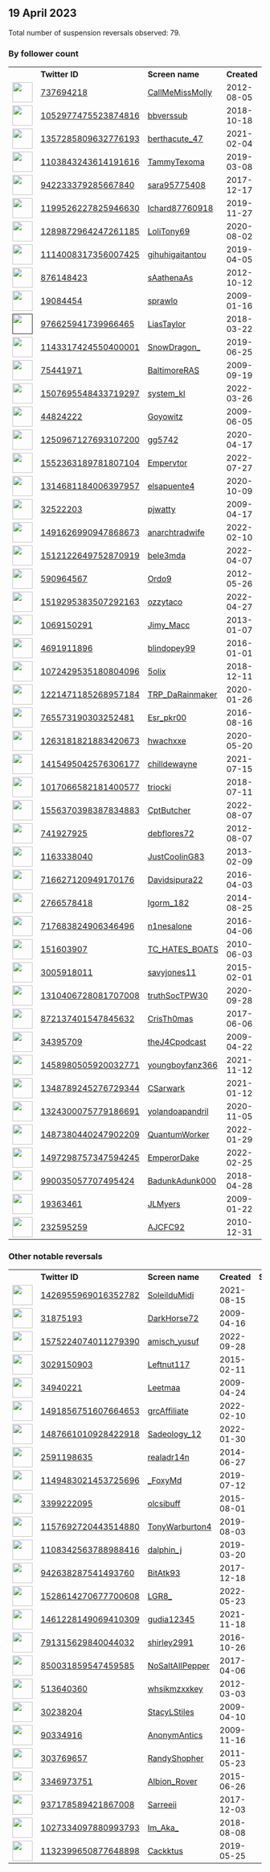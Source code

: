 
## 19 April 2023
Total number of suspension reversals observed: 79.

### By follower count
<table><tr><th></th><th align="left">Twitter ID</th><th align="left">Screen name</th>
<th align="left">Created</th><th align="left">Status</th><th align="left">Suspended</th><th align="left">Followers</th>
<tr><td><a href="https://pbs.twimg.com/profile_images/1646998482396524544/44qt97IU_normal.jpg"><img src="https://pbs.twimg.com/profile_images/1646998482396524544/44qt97IU_normal.jpg" width="40px" height="40px" align="center"/></a></td><td><a href="https://twitter.com/intent/user?user_id=737694218">737694218</a></td><td><a href="https://twitter.com/CallMeMissMolly">CallMeMissMolly</a></td><td>2012-08-05</td><td align="center"></td><td>2022-08-05</td><td>242357</td></tr>
<tr><td><a href="https://abs.twimg.com/sticky/default_profile_images/default_profile_normal.png"><img src="https://abs.twimg.com/sticky/default_profile_images/default_profile_normal.png" width="40px" height="40px" align="center"/></a></td><td><a href="https://twitter.com/intent/user?user_id=1052977475523874816">1052977475523874816</a></td><td><a href="https://twitter.com/bbverssub">bbverssub</a></td><td>2018-10-18</td><td align="center"></td><td>2022-08-25</td><td>5523</td></tr>
<tr><td><a href="https://pbs.twimg.com/profile_images/1585682308782333954/symjqkje_normal.jpg"><img src="https://pbs.twimg.com/profile_images/1585682308782333954/symjqkje_normal.jpg" width="40px" height="40px" align="center"/></a></td><td><a href="https://twitter.com/intent/user?user_id=1357285809632776193">1357285809632776193</a></td><td><a href="https://twitter.com/berthacute_47">berthacute_47</a></td><td>2021-02-04</td><td align="center"></td><td>2023-03-10</td><td>4381</td></tr>
<tr><td><a href="https://pbs.twimg.com/profile_images/1349487598436311041/29prPIIe_normal.jpg"><img src="https://pbs.twimg.com/profile_images/1349487598436311041/29prPIIe_normal.jpg" width="40px" height="40px" align="center"/></a></td><td><a href="https://twitter.com/intent/user?user_id=1103843243614191616">1103843243614191616</a></td><td><a href="https://twitter.com/TammyTexoma">TammyTexoma</a></td><td>2019-03-08</td><td align="center"></td><td></td><td>4050</td></tr>
<tr><td><a href="https://pbs.twimg.com/profile_images/1644435191853641731/SatlhFkK_normal.jpg"><img src="https://pbs.twimg.com/profile_images/1644435191853641731/SatlhFkK_normal.jpg" width="40px" height="40px" align="center"/></a></td><td><a href="https://twitter.com/intent/user?user_id=942233379285667840">942233379285667840</a></td><td><a href="https://twitter.com/sara95775408">sara95775408</a></td><td>2017-12-17</td><td align="center"></td><td>2022-10-30</td><td>3579</td></tr>
<tr><td><a href="https://pbs.twimg.com/profile_images/1222349310165020673/1I9WbwH5_normal.jpg"><img src="https://pbs.twimg.com/profile_images/1222349310165020673/1I9WbwH5_normal.jpg" width="40px" height="40px" align="center"/></a></td><td><a href="https://twitter.com/intent/user?user_id=1199526227825946630">1199526227825946630</a></td><td><a href="https://twitter.com/Ichard87760918">Ichard87760918</a></td><td>2019-11-27</td><td align="center"></td><td>2022-11-23</td><td>1107</td></tr>
<tr><td><a href="https://pbs.twimg.com/profile_images/1642679495000727553/X5Q8KNTc_normal.jpg"><img src="https://pbs.twimg.com/profile_images/1642679495000727553/X5Q8KNTc_normal.jpg" width="40px" height="40px" align="center"/></a></td><td><a href="https://twitter.com/intent/user?user_id=1289872964247261185">1289872964247261185</a></td><td><a href="https://twitter.com/LoliTony69">LoliTony69</a></td><td>2020-08-02</td><td align="center"></td><td>2023-04-07</td><td>987</td></tr>
<tr><td><a href="https://pbs.twimg.com/profile_images/1614424078810742785/Jv0dm1wc_normal.jpg"><img src="https://pbs.twimg.com/profile_images/1614424078810742785/Jv0dm1wc_normal.jpg" width="40px" height="40px" align="center"/></a></td><td><a href="https://twitter.com/intent/user?user_id=1114008317356007425">1114008317356007425</a></td><td><a href="https://twitter.com/gihuhigaitantou">gihuhigaitantou</a></td><td>2019-04-05</td><td align="center"></td><td>2023-04-04</td><td>863</td></tr>
<tr><td><a href="https://pbs.twimg.com/profile_images/1148224306960379905/PWXbW2uX_normal.png"><img src="https://pbs.twimg.com/profile_images/1148224306960379905/PWXbW2uX_normal.png" width="40px" height="40px" align="center"/></a></td><td><a href="https://twitter.com/intent/user?user_id=876148423">876148423</a></td><td><a href="https://twitter.com/sAathenaAs">sAathenaAs</a></td><td>2012-10-12</td><td align="center"></td><td>2022-04-07</td><td>731</td></tr>
<tr><td><a href="https://pbs.twimg.com/profile_images/1183896087125463040/zU-7sUMT_normal.jpg"><img src="https://pbs.twimg.com/profile_images/1183896087125463040/zU-7sUMT_normal.jpg" width="40px" height="40px" align="center"/></a></td><td><a href="https://twitter.com/intent/user?user_id=19084454">19084454</a></td><td><a href="https://twitter.com/sprawlo">sprawlo</a></td><td>2009-01-16</td><td align="center"></td><td></td><td>697</td></tr>
<tr><td><a href=""><img src="" width="40px" height="40px" align="center"/></a></td><td><a href="https://twitter.com/intent/user?user_id=976625941739966465">976625941739966465</a></td><td><a href="https://twitter.com/LiasTaylor">LiasTaylor</a></td><td>2018-03-22</td><td align="center"></td><td>2022-08-23</td><td>692</td></tr>
<tr><td><a href="https://pbs.twimg.com/profile_images/1284617630507307010/RFZNSZEB_normal.jpg"><img src="https://pbs.twimg.com/profile_images/1284617630507307010/RFZNSZEB_normal.jpg" width="40px" height="40px" align="center"/></a></td><td><a href="https://twitter.com/intent/user?user_id=1143317424550400001">1143317424550400001</a></td><td><a href="https://twitter.com/SnowDragon_">SnowDragon_</a></td><td>2019-06-25</td><td align="center"></td><td></td><td>582</td></tr>
<tr><td><a href="https://pbs.twimg.com/profile_images/1575801685980725253/ZdNCRS4N_normal.jpg"><img src="https://pbs.twimg.com/profile_images/1575801685980725253/ZdNCRS4N_normal.jpg" width="40px" height="40px" align="center"/></a></td><td><a href="https://twitter.com/intent/user?user_id=75441971">75441971</a></td><td><a href="https://twitter.com/BaltimoreRAS">BaltimoreRAS</a></td><td>2009-09-19</td><td align="center"></td><td>2022-10-05</td><td>453</td></tr>
<tr><td><a href="https://pbs.twimg.com/profile_images/1525835873941479424/z7UdOO9k_normal.jpg"><img src="https://pbs.twimg.com/profile_images/1525835873941479424/z7UdOO9k_normal.jpg" width="40px" height="40px" align="center"/></a></td><td><a href="https://twitter.com/intent/user?user_id=1507695548433719297">1507695548433719297</a></td><td><a href="https://twitter.com/system_kl">system_kl</a></td><td>2022-03-26</td><td align="center"></td><td>2022-09-11</td><td>434</td></tr>
<tr><td><a href="https://pbs.twimg.com/profile_images/1648413665710751744/n2aTlE0b_normal.jpg"><img src="https://pbs.twimg.com/profile_images/1648413665710751744/n2aTlE0b_normal.jpg" width="40px" height="40px" align="center"/></a></td><td><a href="https://twitter.com/intent/user?user_id=44824222">44824222</a></td><td><a href="https://twitter.com/Goyowitz">Goyowitz</a></td><td>2009-06-05</td><td align="center"></td><td></td><td>406</td></tr>
<tr><td><a href="https://pbs.twimg.com/profile_images/1646336191967404032/bEIEDa_R_normal.jpg"><img src="https://pbs.twimg.com/profile_images/1646336191967404032/bEIEDa_R_normal.jpg" width="40px" height="40px" align="center"/></a></td><td><a href="https://twitter.com/intent/user?user_id=1250967127693107200">1250967127693107200</a></td><td><a href="https://twitter.com/gg5742">gg5742</a></td><td>2020-04-17</td><td align="center"></td><td>2022-09-02</td><td>385</td></tr>
<tr><td><a href="https://pbs.twimg.com/profile_images/1571734468112654336/Ye6I0aDE_normal.jpg"><img src="https://pbs.twimg.com/profile_images/1571734468112654336/Ye6I0aDE_normal.jpg" width="40px" height="40px" align="center"/></a></td><td><a href="https://twitter.com/intent/user?user_id=1552363189781807104">1552363189781807104</a></td><td><a href="https://twitter.com/Empervtor">Empervtor</a></td><td>2022-07-27</td><td align="center"></td><td>2022-09-23</td><td>382</td></tr>
<tr><td><a href="https://pbs.twimg.com/profile_images/1410514230411988997/J3Iatzly_normal.jpg"><img src="https://pbs.twimg.com/profile_images/1410514230411988997/J3Iatzly_normal.jpg" width="40px" height="40px" align="center"/></a></td><td><a href="https://twitter.com/intent/user?user_id=1314681184006397957">1314681184006397957</a></td><td><a href="https://twitter.com/elsapuente4">elsapuente4</a></td><td>2020-10-09</td><td align="center">🔒</td><td>2022-08-20</td><td>371</td></tr>
<tr><td><a href="https://pbs.twimg.com/profile_images/2506024592/huiocw98v9bw1l66d2s1_normal.jpeg"><img src="https://pbs.twimg.com/profile_images/2506024592/huiocw98v9bw1l66d2s1_normal.jpeg" width="40px" height="40px" align="center"/></a></td><td><a href="https://twitter.com/intent/user?user_id=32522203">32522203</a></td><td><a href="https://twitter.com/pjwatty">pjwatty</a></td><td>2009-04-17</td><td align="center">🔒</td><td>2023-02-28</td><td>357</td></tr>
<tr><td><a href="https://pbs.twimg.com/profile_images/1642238816064000000/qQEP4KV-_normal.jpg"><img src="https://pbs.twimg.com/profile_images/1642238816064000000/qQEP4KV-_normal.jpg" width="40px" height="40px" align="center"/></a></td><td><a href="https://twitter.com/intent/user?user_id=1491626990947868673">1491626990947868673</a></td><td><a href="https://twitter.com/anarchtradwife">anarchtradwife</a></td><td>2022-02-10</td><td align="center"></td><td>2023-01-05</td><td>320</td></tr>
<tr><td><a href="https://pbs.twimg.com/profile_images/1512122746658037769/7ZsZozaa_normal.jpg"><img src="https://pbs.twimg.com/profile_images/1512122746658037769/7ZsZozaa_normal.jpg" width="40px" height="40px" align="center"/></a></td><td><a href="https://twitter.com/intent/user?user_id=1512122649752870919">1512122649752870919</a></td><td><a href="https://twitter.com/bele3mda">bele3mda</a></td><td>2022-04-07</td><td align="center"></td><td>2022-09-17</td><td>277</td></tr>
<tr><td><a href="https://pbs.twimg.com/profile_images/1396108770816757761/erOUbSzk_normal.jpg"><img src="https://pbs.twimg.com/profile_images/1396108770816757761/erOUbSzk_normal.jpg" width="40px" height="40px" align="center"/></a></td><td><a href="https://twitter.com/intent/user?user_id=590964567">590964567</a></td><td><a href="https://twitter.com/Ordo9">Ordo9</a></td><td>2012-05-26</td><td align="center"></td><td></td><td>267</td></tr>
<tr><td><a href="https://pbs.twimg.com/profile_images/1542990386825756675/7fvDc-IZ_normal.jpg"><img src="https://pbs.twimg.com/profile_images/1542990386825756675/7fvDc-IZ_normal.jpg" width="40px" height="40px" align="center"/></a></td><td><a href="https://twitter.com/intent/user?user_id=1519295383507292163">1519295383507292163</a></td><td><a href="https://twitter.com/ozzytaco">ozzytaco</a></td><td>2022-04-27</td><td align="center"></td><td>2022-08-22</td><td>247</td></tr>
<tr><td><a href="https://pbs.twimg.com/profile_images/1480619901228404749/UGlaDcAu_normal.jpg"><img src="https://pbs.twimg.com/profile_images/1480619901228404749/UGlaDcAu_normal.jpg" width="40px" height="40px" align="center"/></a></td><td><a href="https://twitter.com/intent/user?user_id=1069150291">1069150291</a></td><td><a href="https://twitter.com/Jimy_Macc">Jimy_Macc</a></td><td>2013-01-07</td><td align="center"></td><td>2022-08-20</td><td>240</td></tr>
<tr><td><a href="https://pbs.twimg.com/profile_images/1113557091355189250/T1MkqCS2_normal.jpg"><img src="https://pbs.twimg.com/profile_images/1113557091355189250/T1MkqCS2_normal.jpg" width="40px" height="40px" align="center"/></a></td><td><a href="https://twitter.com/intent/user?user_id=4691911896">4691911896</a></td><td><a href="https://twitter.com/blindopey99">blindopey99</a></td><td>2016-01-01</td><td align="center"></td><td></td><td>232</td></tr>
<tr><td><a href="https://pbs.twimg.com/profile_images/1645083241966075906/bBDeu2dQ_normal.jpg"><img src="https://pbs.twimg.com/profile_images/1645083241966075906/bBDeu2dQ_normal.jpg" width="40px" height="40px" align="center"/></a></td><td><a href="https://twitter.com/intent/user?user_id=1072429535180804096">1072429535180804096</a></td><td><a href="https://twitter.com/5olix">5olix</a></td><td>2018-12-11</td><td align="center"></td><td>2023-02-24</td><td>215</td></tr>
<tr><td><a href="https://pbs.twimg.com/profile_images/1641552059530113024/S3L5c_zj_normal.jpg"><img src="https://pbs.twimg.com/profile_images/1641552059530113024/S3L5c_zj_normal.jpg" width="40px" height="40px" align="center"/></a></td><td><a href="https://twitter.com/intent/user?user_id=1221471185268957184">1221471185268957184</a></td><td><a href="https://twitter.com/TRP_DaRainmaker">TRP_DaRainmaker</a></td><td>2020-01-26</td><td align="center"></td><td>2022-04-07</td><td>205</td></tr>
<tr><td><a href="https://pbs.twimg.com/profile_images/1470450038736359425/vMIiP9gv_normal.jpg"><img src="https://pbs.twimg.com/profile_images/1470450038736359425/vMIiP9gv_normal.jpg" width="40px" height="40px" align="center"/></a></td><td><a href="https://twitter.com/intent/user?user_id=765573190303252481">765573190303252481</a></td><td><a href="https://twitter.com/Esr_pkr00">Esr_pkr00</a></td><td>2016-08-16</td><td align="center"></td><td>2023-03-29</td><td>200</td></tr>
<tr><td><a href="https://pbs.twimg.com/profile_images/1647230890622300160/u7QWkb9E_normal.jpg"><img src="https://pbs.twimg.com/profile_images/1647230890622300160/u7QWkb9E_normal.jpg" width="40px" height="40px" align="center"/></a></td><td><a href="https://twitter.com/intent/user?user_id=1263181821883420673">1263181821883420673</a></td><td><a href="https://twitter.com/hwachxxe">hwachxxe</a></td><td>2020-05-20</td><td align="center"></td><td>2023-03-31</td><td>184</td></tr>
<tr><td><a href="https://pbs.twimg.com/profile_images/1647576311680978947/j6Jt2vNc_normal.jpg"><img src="https://pbs.twimg.com/profile_images/1647576311680978947/j6Jt2vNc_normal.jpg" width="40px" height="40px" align="center"/></a></td><td><a href="https://twitter.com/intent/user?user_id=1415495042576306177">1415495042576306177</a></td><td><a href="https://twitter.com/chilldewayne">chilldewayne</a></td><td>2021-07-15</td><td align="center">🔒</td><td>2022-10-13</td><td>181</td></tr>
<tr><td><a href="https://pbs.twimg.com/profile_images/1647273957832245255/SK3Vs7VR_normal.jpg"><img src="https://pbs.twimg.com/profile_images/1647273957832245255/SK3Vs7VR_normal.jpg" width="40px" height="40px" align="center"/></a></td><td><a href="https://twitter.com/intent/user?user_id=1017066582181400577">1017066582181400577</a></td><td><a href="https://twitter.com/triocki">triocki</a></td><td>2018-07-11</td><td align="center">🔒</td><td>2023-04-07</td><td>176</td></tr>
<tr><td><a href="https://pbs.twimg.com/profile_images/1647333176124100608/px2mp3RF_normal.jpg"><img src="https://pbs.twimg.com/profile_images/1647333176124100608/px2mp3RF_normal.jpg" width="40px" height="40px" align="center"/></a></td><td><a href="https://twitter.com/intent/user?user_id=1556370398387834883">1556370398387834883</a></td><td><a href="https://twitter.com/CptButcher">CptButcher</a></td><td>2022-08-07</td><td align="center"></td><td>2023-04-07</td><td>169</td></tr>
<tr><td><a href="https://pbs.twimg.com/profile_images/1626243624492236800/esegW8pq_normal.png"><img src="https://pbs.twimg.com/profile_images/1626243624492236800/esegW8pq_normal.png" width="40px" height="40px" align="center"/></a></td><td><a href="https://twitter.com/intent/user?user_id=741927925">741927925</a></td><td><a href="https://twitter.com/debflores72">debflores72</a></td><td>2012-08-07</td><td align="center"></td><td>2023-04-12</td><td>155</td></tr>
<tr><td><a href="https://pbs.twimg.com/profile_images/1648360099444826117/y-ymvwmi_normal.jpg"><img src="https://pbs.twimg.com/profile_images/1648360099444826117/y-ymvwmi_normal.jpg" width="40px" height="40px" align="center"/></a></td><td><a href="https://twitter.com/intent/user?user_id=1163338040">1163338040</a></td><td><a href="https://twitter.com/JustCoolinG83">JustCoolinG83</a></td><td>2013-02-09</td><td align="center"></td><td>2022-09-06</td><td>150</td></tr>
<tr><td><a href="https://pbs.twimg.com/profile_images/1016978964617793536/afEcgPRX_normal.jpg"><img src="https://pbs.twimg.com/profile_images/1016978964617793536/afEcgPRX_normal.jpg" width="40px" height="40px" align="center"/></a></td><td><a href="https://twitter.com/intent/user?user_id=716627120949170176">716627120949170176</a></td><td><a href="https://twitter.com/Davidsipura22">Davidsipura22</a></td><td>2016-04-03</td><td align="center"></td><td>2022-12-13</td><td>130</td></tr>
<tr><td><a href="https://pbs.twimg.com/profile_images/1647278750306803713/o2XJlhJ-_normal.jpg"><img src="https://pbs.twimg.com/profile_images/1647278750306803713/o2XJlhJ-_normal.jpg" width="40px" height="40px" align="center"/></a></td><td><a href="https://twitter.com/intent/user?user_id=2766578418">2766578418</a></td><td><a href="https://twitter.com/Igorm_182">Igorm_182</a></td><td>2014-08-25</td><td align="center"></td><td>2023-04-06</td><td>129</td></tr>
<tr><td><a href="https://pbs.twimg.com/profile_images/1648201815924654082/6W9wedSF_normal.jpg"><img src="https://pbs.twimg.com/profile_images/1648201815924654082/6W9wedSF_normal.jpg" width="40px" height="40px" align="center"/></a></td><td><a href="https://twitter.com/intent/user?user_id=717683824906346496">717683824906346496</a></td><td><a href="https://twitter.com/n1nesalone">n1nesalone</a></td><td>2016-04-06</td><td align="center"></td><td></td><td>128</td></tr>
<tr><td><a href="https://pbs.twimg.com/profile_images/1303022471/Main_Street_Pier_normal.jpg"><img src="https://pbs.twimg.com/profile_images/1303022471/Main_Street_Pier_normal.jpg" width="40px" height="40px" align="center"/></a></td><td><a href="https://twitter.com/intent/user?user_id=151603907">151603907</a></td><td><a href="https://twitter.com/TC_HATES_BOATS">TC_HATES_BOATS</a></td><td>2010-06-03</td><td align="center"></td><td></td><td>114</td></tr>
<tr><td><a href="https://pbs.twimg.com/profile_images/1598195097828749312/BH2au8iy_normal.jpg"><img src="https://pbs.twimg.com/profile_images/1598195097828749312/BH2au8iy_normal.jpg" width="40px" height="40px" align="center"/></a></td><td><a href="https://twitter.com/intent/user?user_id=3005918011">3005918011</a></td><td><a href="https://twitter.com/savyjones11">savyjones11</a></td><td>2015-02-01</td><td align="center"></td><td>2023-03-10</td><td>110</td></tr>
<tr><td><a href="https://pbs.twimg.com/profile_images/1648468855055093765/TidfQZ7R_normal.jpg"><img src="https://pbs.twimg.com/profile_images/1648468855055093765/TidfQZ7R_normal.jpg" width="40px" height="40px" align="center"/></a></td><td><a href="https://twitter.com/intent/user?user_id=1310406728081707008">1310406728081707008</a></td><td><a href="https://twitter.com/truthSocTPW30">truthSocTPW30</a></td><td>2020-09-28</td><td align="center"></td><td></td><td>107</td></tr>
<tr><td><a href="https://pbs.twimg.com/profile_images/872139436624052224/nw1xVh0L_normal.jpg"><img src="https://pbs.twimg.com/profile_images/872139436624052224/nw1xVh0L_normal.jpg" width="40px" height="40px" align="center"/></a></td><td><a href="https://twitter.com/intent/user?user_id=872137401547845632">872137401547845632</a></td><td><a href="https://twitter.com/CrisTh0mas">CrisTh0mas</a></td><td>2017-06-06</td><td align="center"></td><td></td><td>94</td></tr>
<tr><td><a href="https://pbs.twimg.com/profile_images/1347940534317289475/tgfGlotg_normal.jpg"><img src="https://pbs.twimg.com/profile_images/1347940534317289475/tgfGlotg_normal.jpg" width="40px" height="40px" align="center"/></a></td><td><a href="https://twitter.com/intent/user?user_id=34395709">34395709</a></td><td><a href="https://twitter.com/theJ4Cpodcast">theJ4Cpodcast</a></td><td>2009-04-22</td><td align="center"></td><td></td><td>93</td></tr>
<tr><td><a href="https://pbs.twimg.com/profile_images/1573831200568909825/McVjalRJ_normal.jpg"><img src="https://pbs.twimg.com/profile_images/1573831200568909825/McVjalRJ_normal.jpg" width="40px" height="40px" align="center"/></a></td><td><a href="https://twitter.com/intent/user?user_id=1458980505920032771">1458980505920032771</a></td><td><a href="https://twitter.com/youngboyfanz366">youngboyfanz366</a></td><td>2021-11-12</td><td align="center"></td><td>2022-09-28</td><td>87</td></tr>
<tr><td><a href="https://pbs.twimg.com/profile_images/1391448327435132929/pPW7_gas_normal.jpg"><img src="https://pbs.twimg.com/profile_images/1391448327435132929/pPW7_gas_normal.jpg" width="40px" height="40px" align="center"/></a></td><td><a href="https://twitter.com/intent/user?user_id=1348789245276729344">1348789245276729344</a></td><td><a href="https://twitter.com/CSarwark">CSarwark</a></td><td>2021-01-12</td><td align="center"></td><td></td><td>70</td></tr>
<tr><td><a href="https://pbs.twimg.com/profile_images/1383528067180597251/G8l2GAbV_normal.jpg"><img src="https://pbs.twimg.com/profile_images/1383528067180597251/G8l2GAbV_normal.jpg" width="40px" height="40px" align="center"/></a></td><td><a href="https://twitter.com/intent/user?user_id=1324300075779186691">1324300075779186691</a></td><td><a href="https://twitter.com/yolandoapandril">yolandoapandril</a></td><td>2020-11-05</td><td align="center"></td><td>2022-05-04</td><td>69</td></tr>
<tr><td><a href="https://abs.twimg.com/sticky/default_profile_images/default_profile_normal.png"><img src="https://abs.twimg.com/sticky/default_profile_images/default_profile_normal.png" width="40px" height="40px" align="center"/></a></td><td><a href="https://twitter.com/intent/user?user_id=1487380440247902209">1487380440247902209</a></td><td><a href="https://twitter.com/QuantumWorker">QuantumWorker</a></td><td>2022-01-29</td><td align="center"></td><td>2022-05-26</td><td>68</td></tr>
<tr><td><a href="https://pbs.twimg.com/profile_images/1639101747602903041/2VGbsdXo_normal.jpg"><img src="https://pbs.twimg.com/profile_images/1639101747602903041/2VGbsdXo_normal.jpg" width="40px" height="40px" align="center"/></a></td><td><a href="https://twitter.com/intent/user?user_id=1497298757347594245">1497298757347594245</a></td><td><a href="https://twitter.com/EmperorDake">EmperorDake</a></td><td>2022-02-25</td><td align="center"></td><td>2023-01-09</td><td>50</td></tr>
<tr><td><a href="https://pbs.twimg.com/profile_images/1073989319235436549/PGI_WeYO_normal.jpg"><img src="https://pbs.twimg.com/profile_images/1073989319235436549/PGI_WeYO_normal.jpg" width="40px" height="40px" align="center"/></a></td><td><a href="https://twitter.com/intent/user?user_id=990035057707495424">990035057707495424</a></td><td><a href="https://twitter.com/BadunkAdunk000">BadunkAdunk000</a></td><td>2018-04-28</td><td align="center"></td><td></td><td>49</td></tr>
<tr><td><a href="https://pbs.twimg.com/profile_images/711779832263127040/xNCwz3PO_normal.jpg"><img src="https://pbs.twimg.com/profile_images/711779832263127040/xNCwz3PO_normal.jpg" width="40px" height="40px" align="center"/></a></td><td><a href="https://twitter.com/intent/user?user_id=19363461">19363461</a></td><td><a href="https://twitter.com/JLMyers">JLMyers</a></td><td>2009-01-22</td><td align="center"></td><td>2023-03-29</td><td>46</td></tr>
<tr><td><a href="https://pbs.twimg.com/profile_images/1072104009744506880/xFtvQuRQ_normal.jpg"><img src="https://pbs.twimg.com/profile_images/1072104009744506880/xFtvQuRQ_normal.jpg" width="40px" height="40px" align="center"/></a></td><td><a href="https://twitter.com/intent/user?user_id=232595259">232595259</a></td><td><a href="https://twitter.com/AJCFC92">AJCFC92</a></td><td>2010-12-31</td><td align="center"></td><td></td><td>46</td></tr>
</table>

### Other notable reversals
<table><tr><th></th><th align="left">Twitter ID</th><th align="left">Screen name</th>
<th align="left">Created</th><th align="left">Status</th><th align="left">Suspended</th><th align="left">Followers</th>
<tr><td><a href="https://pbs.twimg.com/profile_images/1644379044576903168/-BxYaY5S_normal.jpg"><img src="https://pbs.twimg.com/profile_images/1644379044576903168/-BxYaY5S_normal.jpg" width="40px" height="40px" align="center"/></a></td><td><a href="https://twitter.com/intent/user?user_id=1426955969016352782">1426955969016352782</a></td><td><a href="https://twitter.com/SoleilduMidi">SoleilduMidi</a></td><td>2021-08-15</td><td align="center"></td><td>2023-04-11</td><td>1</td></tr>
<tr><td><a href="https://pbs.twimg.com/profile_images/140831855/08_Arkansas_normal.jpeg"><img src="https://pbs.twimg.com/profile_images/140831855/08_Arkansas_normal.jpeg" width="40px" height="40px" align="center"/></a></td><td><a href="https://twitter.com/intent/user?user_id=31875193">31875193</a></td><td><a href="https://twitter.com/DarkHorse72">DarkHorse72</a></td><td>2009-04-16</td><td align="center"></td><td>2023-03-12</td><td>0</td></tr>
<tr><td><a href="https://pbs.twimg.com/profile_images/1585525752358965249/HFZHI57z_normal.jpg"><img src="https://pbs.twimg.com/profile_images/1585525752358965249/HFZHI57z_normal.jpg" width="40px" height="40px" align="center"/></a></td><td><a href="https://twitter.com/intent/user?user_id=1575224074011279390">1575224074011279390</a></td><td><a href="https://twitter.com/amisch_yusuf">amisch_yusuf</a></td><td>2022-09-28</td><td align="center"></td><td>2023-03-02</td><td>6</td></tr>
<tr><td><a href="https://pbs.twimg.com/profile_images/1525963697369272321/Ggkw6phb_normal.jpg"><img src="https://pbs.twimg.com/profile_images/1525963697369272321/Ggkw6phb_normal.jpg" width="40px" height="40px" align="center"/></a></td><td><a href="https://twitter.com/intent/user?user_id=3029150903">3029150903</a></td><td><a href="https://twitter.com/Leftnut117">Leftnut117</a></td><td>2015-02-11</td><td align="center"></td><td>2023-04-06</td><td>37</td></tr>
<tr><td><a href="https://pbs.twimg.com/profile_images/1644271020067438593/-oAlDn_S_normal.jpg"><img src="https://pbs.twimg.com/profile_images/1644271020067438593/-oAlDn_S_normal.jpg" width="40px" height="40px" align="center"/></a></td><td><a href="https://twitter.com/intent/user?user_id=34940221">34940221</a></td><td><a href="https://twitter.com/Leetmaa">Leetmaa</a></td><td>2009-04-24</td><td align="center"></td><td>2023-03-25</td><td>38</td></tr>
<tr><td><a href="https://pbs.twimg.com/profile_images/1557110075013185537/7HeDkNeV_normal.jpg"><img src="https://pbs.twimg.com/profile_images/1557110075013185537/7HeDkNeV_normal.jpg" width="40px" height="40px" align="center"/></a></td><td><a href="https://twitter.com/intent/user?user_id=1491856751607664653">1491856751607664653</a></td><td><a href="https://twitter.com/grcAffiliate">grcAffiliate</a></td><td>2022-02-10</td><td align="center"></td><td>2022-09-11</td><td>31</td></tr>
<tr><td><a href="https://pbs.twimg.com/profile_images/1636449940586082304/xgfiXjTv_normal.jpg"><img src="https://pbs.twimg.com/profile_images/1636449940586082304/xgfiXjTv_normal.jpg" width="40px" height="40px" align="center"/></a></td><td><a href="https://twitter.com/intent/user?user_id=1487661010928422918">1487661010928422918</a></td><td><a href="https://twitter.com/Sadeology_12">Sadeology_12</a></td><td>2022-01-30</td><td align="center"></td><td>2023-04-07</td><td>11</td></tr>
<tr><td><a href="https://pbs.twimg.com/profile_images/896035033613570049/NdhXVJEN_normal.jpg"><img src="https://pbs.twimg.com/profile_images/896035033613570049/NdhXVJEN_normal.jpg" width="40px" height="40px" align="center"/></a></td><td><a href="https://twitter.com/intent/user?user_id=2591198635">2591198635</a></td><td><a href="https://twitter.com/realadr14n">realadr14n</a></td><td>2014-06-27</td><td align="center"></td><td>2023-03-26</td><td>8</td></tr>
<tr><td><a href="https://pbs.twimg.com/profile_images/1646460205603987458/tjW-RwMT_normal.jpg"><img src="https://pbs.twimg.com/profile_images/1646460205603987458/tjW-RwMT_normal.jpg" width="40px" height="40px" align="center"/></a></td><td><a href="https://twitter.com/intent/user?user_id=1149483021453725696">1149483021453725696</a></td><td><a href="https://twitter.com/_FoxyMd">_FoxyMd</a></td><td>2019-07-12</td><td align="center"></td><td>2023-01-21</td><td>3</td></tr>
<tr><td><a href="https://pbs.twimg.com/profile_images/1647966897277632512/dP0gDQhp_normal.jpg"><img src="https://pbs.twimg.com/profile_images/1647966897277632512/dP0gDQhp_normal.jpg" width="40px" height="40px" align="center"/></a></td><td><a href="https://twitter.com/intent/user?user_id=3399222095">3399222095</a></td><td><a href="https://twitter.com/olcsibuff">olcsibuff</a></td><td>2015-08-01</td><td align="center"></td><td>2023-03-25</td><td>6</td></tr>
<tr><td><a href="https://pbs.twimg.com/profile_images/1157693636974395392/wO75vL3K_normal.jpg"><img src="https://pbs.twimg.com/profile_images/1157693636974395392/wO75vL3K_normal.jpg" width="40px" height="40px" align="center"/></a></td><td><a href="https://twitter.com/intent/user?user_id=1157692720443514880">1157692720443514880</a></td><td><a href="https://twitter.com/TonyWarburton4">TonyWarburton4</a></td><td>2019-08-03</td><td align="center"></td><td>2023-01-05</td><td>11</td></tr>
<tr><td><a href="https://pbs.twimg.com/profile_images/1402922120901017601/NdkimAu0_normal.jpg"><img src="https://pbs.twimg.com/profile_images/1402922120901017601/NdkimAu0_normal.jpg" width="40px" height="40px" align="center"/></a></td><td><a href="https://twitter.com/intent/user?user_id=1108342563788988416">1108342563788988416</a></td><td><a href="https://twitter.com/dalphin_j">dalphin_j</a></td><td>2019-03-20</td><td align="center"></td><td>2023-03-09</td><td>2</td></tr>
<tr><td><a href="https://pbs.twimg.com/profile_images/1453828963546107906/75OFU9hB_normal.jpg"><img src="https://pbs.twimg.com/profile_images/1453828963546107906/75OFU9hB_normal.jpg" width="40px" height="40px" align="center"/></a></td><td><a href="https://twitter.com/intent/user?user_id=942638287541493760">942638287541493760</a></td><td><a href="https://twitter.com/BitAtk93">BitAtk93</a></td><td>2017-12-18</td><td align="center"></td><td>2022-07-23</td><td>45</td></tr>
<tr><td><a href="https://pbs.twimg.com/profile_images/1528961901002104832/ttOs4hIA_normal.jpg"><img src="https://pbs.twimg.com/profile_images/1528961901002104832/ttOs4hIA_normal.jpg" width="40px" height="40px" align="center"/></a></td><td><a href="https://twitter.com/intent/user?user_id=1528614270677700608">1528614270677700608</a></td><td><a href="https://twitter.com/LGR8_">LGR8_</a></td><td>2022-05-23</td><td align="center"></td><td>2022-09-17</td><td>37</td></tr>
<tr><td><a href="https://pbs.twimg.com/profile_images/1578976629308661760/06l3EmmO_normal.jpg"><img src="https://pbs.twimg.com/profile_images/1578976629308661760/06l3EmmO_normal.jpg" width="40px" height="40px" align="center"/></a></td><td><a href="https://twitter.com/intent/user?user_id=1461228149069410309">1461228149069410309</a></td><td><a href="https://twitter.com/gudia12345">gudia12345</a></td><td>2021-11-18</td><td align="center"></td><td>2022-10-31</td><td>10</td></tr>
<tr><td><a href="https://pbs.twimg.com/profile_images/1167129171329314816/DUrBpiUI_normal.jpg"><img src="https://pbs.twimg.com/profile_images/1167129171329314816/DUrBpiUI_normal.jpg" width="40px" height="40px" align="center"/></a></td><td><a href="https://twitter.com/intent/user?user_id=791315629840044032">791315629840044032</a></td><td><a href="https://twitter.com/shirley2991">shirley2991</a></td><td>2016-10-26</td><td align="center"></td><td>2022-05-26</td><td>38</td></tr>
<tr><td><a href="https://pbs.twimg.com/profile_images/1483630064264744961/HX5CfrEk_normal.jpg"><img src="https://pbs.twimg.com/profile_images/1483630064264744961/HX5CfrEk_normal.jpg" width="40px" height="40px" align="center"/></a></td><td><a href="https://twitter.com/intent/user?user_id=850031859547459585">850031859547459585</a></td><td><a href="https://twitter.com/NoSaltAllPepper">NoSaltAllPepper</a></td><td>2017-04-06</td><td align="center"></td><td>2022-07-10</td><td>33</td></tr>
<tr><td><a href="https://pbs.twimg.com/profile_images/1534836171590754305/EOZnPyGX_normal.jpg"><img src="https://pbs.twimg.com/profile_images/1534836171590754305/EOZnPyGX_normal.jpg" width="40px" height="40px" align="center"/></a></td><td><a href="https://twitter.com/intent/user?user_id=513640360">513640360</a></td><td><a href="https://twitter.com/whsikmzxxkey">whsikmzxxkey</a></td><td>2012-03-03</td><td align="center"></td><td>2022-07-29</td><td>0</td></tr>
<tr><td><a href="https://pbs.twimg.com/profile_images/1318770515998314497/JKo5dpE4_normal.jpg"><img src="https://pbs.twimg.com/profile_images/1318770515998314497/JKo5dpE4_normal.jpg" width="40px" height="40px" align="center"/></a></td><td><a href="https://twitter.com/intent/user?user_id=30238204">30238204</a></td><td><a href="https://twitter.com/StacyLStiles">StacyLStiles</a></td><td>2009-04-10</td><td align="center"></td><td></td><td>0</td></tr>
<tr><td><a href="https://pbs.twimg.com/profile_images/1129321566708412416/-_2Ai5Io_normal.png"><img src="https://pbs.twimg.com/profile_images/1129321566708412416/-_2Ai5Io_normal.png" width="40px" height="40px" align="center"/></a></td><td><a href="https://twitter.com/intent/user?user_id=90334916">90334916</a></td><td><a href="https://twitter.com/AnonymAntics">AnonymAntics</a></td><td>2009-11-16</td><td align="center"></td><td></td><td>10</td></tr>
<tr><td><a href="https://abs.twimg.com/sticky/default_profile_images/default_profile_normal.png"><img src="https://abs.twimg.com/sticky/default_profile_images/default_profile_normal.png" width="40px" height="40px" align="center"/></a></td><td><a href="https://twitter.com/intent/user?user_id=303769657">303769657</a></td><td><a href="https://twitter.com/RandyShopher">RandyShopher</a></td><td>2011-05-23</td><td align="center"></td><td></td><td>5</td></tr>
<tr><td><a href="https://pbs.twimg.com/profile_images/1154141208249323520/U4bD22nS_normal.jpg"><img src="https://pbs.twimg.com/profile_images/1154141208249323520/U4bD22nS_normal.jpg" width="40px" height="40px" align="center"/></a></td><td><a href="https://twitter.com/intent/user?user_id=3346973751">3346973751</a></td><td><a href="https://twitter.com/Albion_Rover">Albion_Rover</a></td><td>2015-06-26</td><td align="center"></td><td></td><td>1</td></tr>
<tr><td><a href="https://pbs.twimg.com/profile_images/1248440317000417281/_NE6eh0c_normal.jpg"><img src="https://pbs.twimg.com/profile_images/1248440317000417281/_NE6eh0c_normal.jpg" width="40px" height="40px" align="center"/></a></td><td><a href="https://twitter.com/intent/user?user_id=937178589421867008">937178589421867008</a></td><td><a href="https://twitter.com/Sarreeii">Sarreeii</a></td><td>2017-12-03</td><td align="center"></td><td></td><td>0</td></tr>
<tr><td><a href="https://pbs.twimg.com/profile_images/1346149567641907201/txw7AICa_normal.jpg"><img src="https://pbs.twimg.com/profile_images/1346149567641907201/txw7AICa_normal.jpg" width="40px" height="40px" align="center"/></a></td><td><a href="https://twitter.com/intent/user?user_id=1027334097880993793">1027334097880993793</a></td><td><a href="https://twitter.com/Im_Aka_">Im_Aka_</a></td><td>2018-08-08</td><td align="center"></td><td></td><td>43</td></tr>
<tr><td><a href="https://pbs.twimg.com/profile_images/1648401720337223680/IeNUsC3S_normal.jpg"><img src="https://pbs.twimg.com/profile_images/1648401720337223680/IeNUsC3S_normal.jpg" width="40px" height="40px" align="center"/></a></td><td><a href="https://twitter.com/intent/user?user_id=1132399650877648898">1132399650877648898</a></td><td><a href="https://twitter.com/Cackktus">Cackktus</a></td><td>2019-05-25</td><td align="center">🔒</td><td></td><td>3</td></tr>
</table>
